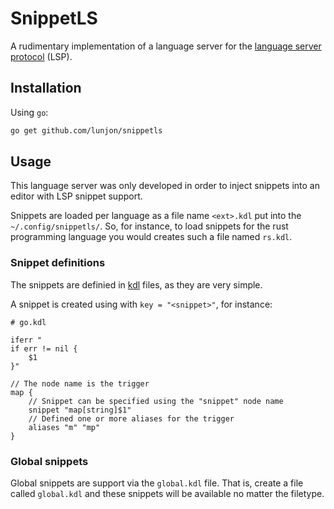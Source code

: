 # SnippetLS

A rudimentary implementation of a language server for the [language server protocol](https://microsoft.github.io/language-server-protocol/) (LSP).

## Installation

Using `go`:
```sh
go get github.com/lunjon/snippetls
```

## Usage

This language server was only developed in order to inject snippets into an editor with LSP snippet support.

Snippets are loaded per language as a file name `<ext>.kdl` put into the `~/.config/snippetls/`.
So, for instance, to load snippets for the rust programming language you would creates such a file named `rs.kdl`.

### Snippet definitions
The snippets are definied in [kdl](https://kdl.dev/) files, as they are very simple.

A snippet is created using with `key = "<snippet>"`, for instance:

```kdl
# go.kdl

iferr "
if err != nil {
    $1 
}"

// The node name is the trigger
map {
    // Snippet can be specified using the "snippet" node name
    snippet "map[string]$1"
    // Defined one or more aliases for the trigger
    aliases "m" "mp"
}
```

### Global snippets
Global snippets are support via the `global.kdl` file. That is,
create a file called `global.kdl` and these snippets will be available no matter
the filetype.
